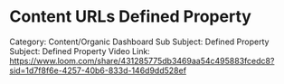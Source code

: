 # Content URLs Defined Property

Category: Content/Organic Dashboard
Sub Subject: Defined Property
Subject: Defined Property
Video Link: https://www.loom.com/share/431285775db3469aa54c495883fcedc8?sid=1d7f8f6e-4257-40b6-833d-146d9dd528ef